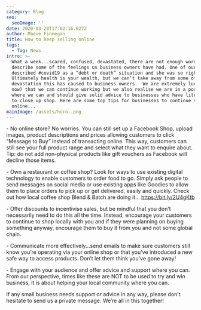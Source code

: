 ```yaml
---
category: Blog
seo:
  seoImage: ''
date: 2020-03-20T17:02:16.027Z
author: Maeve Finnegan
title: How to keep selling online
tags:
  - Tag: News
intro: >-
  What a week...scared, confused, devastated, there are not enough words to
  describe some of the feelings us business owners have had. One of our clients
  described #covid19 as a “debt or death” situation and she was so right!
  Ultimately health is your wealth, but we can’t take away from some of the
  devastation this has caused to business owners.  We are extremely lucky (for
  now) that we can continue working but we also realise we are in a position
  where we can and should give solid advice to businesses who have literally had
  to close up shop. Here are some top tips for businesses to continue selling
  online...
mainImage: /assets/hero-.png
---
```

\- No online store? No worries. You can still set up a Facebook Shop, upload images, product descriptions and prices allowing customers to click “Message to Buy” instead of transacting online. This way, customers can still see your full product range and select what they want to enquire about. Tip: do not add non-physical products like gift vouchers as Facebook will decline those items.

\- Own a restaurant or coffee shop? Look for ways to use existing digital technology to enable customers to order food to go. Simply ask people to send messages on social media or use existing apps like Goodies to allow them to place orders to pick up or get delivered, easily and quickly. Check out how local coffee shop Blend & Batch are doing it... https://bit.ly/2U4gKtb

\- Offer discounts to incentivise sales, but be mindful that you don’t necessarily need to do this all the time. Instead, encourage your customers to continue to shop locally with you and if they were planning on buying something anyway, encourage them to buy it from you and not some global chain.

\- Communicate more effectively...send emails to make sure customers still know you’re operating via your online shop or that you’ve introduced a new safe way to access products. Don’t let them think you’ve gone away!

\- Engage with your audience and offer advice and support where you can. From our perspective, times like these are NOT to be used to try and win business, it is about helping your local community where you can.

If any small business needs support or advice in any way, please don’t hesitate to send us a private message. We’re all in this together!

